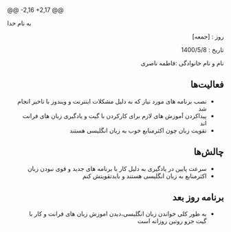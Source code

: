 @@ -2,16 +2,17 @@


 
به نام خدا


 
</div>


 
<div dir="rtl" align="right">


 
 
روز : [جمعه]

تاریخ : 1400/5/8

نام و نام خانوادگی :فاطمه ناصری


 



## فعالیت‌ها


 
* نصب برنامه های مورد نیاز
 که به دلیل مشکلات اینترنت و ویندوز با تاخیر انجام شد
*  پیداکردن آموزش های لازم
 برای کارکردن با گیت و یادگیری زبان های فرانت اند
* تقویت زبان
 چون اکثرمنابع خوب به زبان انگلیسی هستند

## چالش‌ها


 
* سرعت پایین در یادگیری به دلیل کار با برنامه های جدید و قوی نبودن زبان  
* اکثرمنابع به زبان انگلیسی هستند و بایدتقویتش کنم 
 
## برنامه روز بعد



 
* به طور کلی خواندن زبان انگلیسی،دیدن اموزش زبان های فرانت و کار با گیت جزو روتین روزانه است
 
</div>


 
